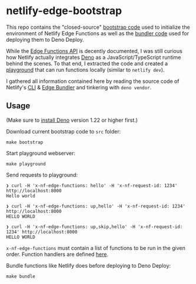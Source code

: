 # netlify-edge-bootstrap

This repo contains the "closed-source" [bootstrap code](src/bootstrap) used to initialize the environment of Netlify Edge Functions as well as the [bundler code](src/bundler) used for deploying them to Deno Deploy.

While the [Edge Functions API](https://docs.netlify.com/netlify-labs/experimental-features/edge-functions/api/) is decently documented, I was still curious how Netlify actually integrates [Deno](https://deno.land/) as a JavaScript/TypeScript runtime behind the scenes. To that end, I extracted the code and created a [playground](playground) that can run functions locally (similar to `netlify dev`).

I gathered all information contained here by reading the source code of Netlify's [CLI](https://github.com/netlify/cli/tree/main/src/lib/edge-functions) & [Edge Bundler](https://github.com/netlify/edge-bundler) and tinkering with `deno vendor`.

## Usage

(Make sure to [install Deno](https://deno.land/manual/getting_started/installation) version 1.22 or higher first.)

Download current bootstrap code to `src` folder:

```console
make bootstrap
```

Start playground webserver:

```console
make playground
```

Send requests to playground:

```console
❯ curl -H 'x-nf-edge-functions: hello' -H 'x-nf-request-id: 1234' http://localhost:8000
Hello world

❯ curl -H 'x-nf-edge-functions: up,hello' -H 'x-nf-request-id: 1234' http://localhost:8000
HELLO WORLD

❯ curl -H 'x-nf-edge-functions: up,skip,hello' -H 'x-nf-request-id: 1234' http://localhost:8000
HELLO WORLD
```

`x-nf-edge-functions` must contain a list of functions to be run in the given order. Function handlers are defined [here](playground/netlify/edge-functions).


Bundle functions like Netlify does before deploying to Deno Deploy:

```console
make bundle
```
